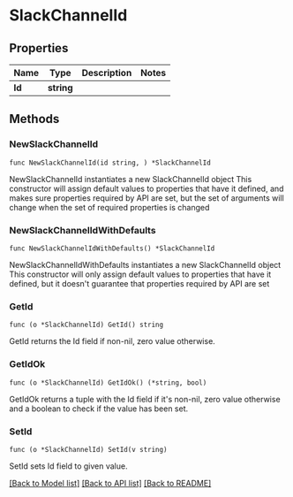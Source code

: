 # SlackChannelId

## Properties

Name | Type | Description | Notes
------------ | ------------- | ------------- | -------------
**Id** | **string** |  | 

## Methods

### NewSlackChannelId

`func NewSlackChannelId(id string, ) *SlackChannelId`

NewSlackChannelId instantiates a new SlackChannelId object
This constructor will assign default values to properties that have it defined,
and makes sure properties required by API are set, but the set of arguments
will change when the set of required properties is changed

### NewSlackChannelIdWithDefaults

`func NewSlackChannelIdWithDefaults() *SlackChannelId`

NewSlackChannelIdWithDefaults instantiates a new SlackChannelId object
This constructor will only assign default values to properties that have it defined,
but it doesn't guarantee that properties required by API are set

### GetId

`func (o *SlackChannelId) GetId() string`

GetId returns the Id field if non-nil, zero value otherwise.

### GetIdOk

`func (o *SlackChannelId) GetIdOk() (*string, bool)`

GetIdOk returns a tuple with the Id field if it's non-nil, zero value otherwise
and a boolean to check if the value has been set.

### SetId

`func (o *SlackChannelId) SetId(v string)`

SetId sets Id field to given value.



[[Back to Model list]](../README.md#documentation-for-models) [[Back to API list]](../README.md#documentation-for-api-endpoints) [[Back to README]](../README.md)


